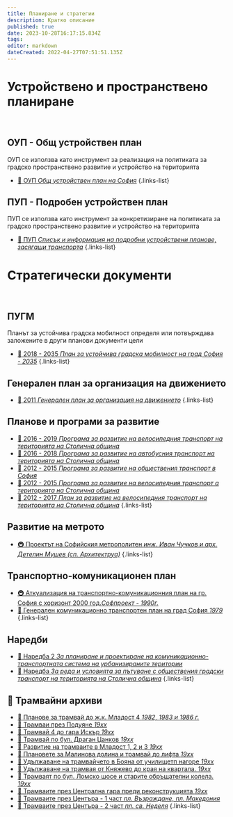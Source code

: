 ```yaml
---
title: Планиране и стратегии
description: Кратко описание
published: true
date: 2023-10-28T16:17:15.834Z
tags: 
editor: markdown
dateCreated: 2022-04-27T07:51:51.135Z
---
```


# Устройствено и пространствено планиране
<br>

## ОУП - Общ устройствен план
ОУП се използва като инструмент за реализация на политиката за градско пространствено развитие и устройство на територията
- [:memo: ОУП *Общ устройствен план на София*](/bg/planning-and-strategies/master-plan)
{.links-list}

## ПУП - Подробен устройствен план
ПУП се използва като инструмент за конкретизиране на политиката за градско пространствено развитие и устройство на територията
- [:memo: ПУП *Списък и информация на подробни устройствени планове, засягащи транспорта*](/bg/planning-and-strategies/detailed-plans)
{.links-list}


# Стратегически документи
<br>

## ПУГМ
Планът за устойчива градска мобилност определя или потвърждава заложените в други планови документи цели

- [:memo: 2018 - 2035 *План за устойчива градска мобилност на град София - 2035*](/bg/planning-and-strategies/plan-za-ustoichiva-gradska-mobilnost)
{.links-list}



## Генерален план за организация на движението
- [:car: 2011 *Генерален план за организация на движението*](/bg/planning-and-strategies/2011-gpod)
{.links-list}

## Планове и програми за развитие

- [:bicyclist: 2016 - 2019 *Програма за развитие на велосипедния транспорт на територията на Столична община*](/bg/planning-and-strategies/2016-2019-programa-za-razvitie-na-velosipednia-transport)
- [:bus: 2016 - 2018 *Програма за развитие на автобусния транспорт на територията на Столична община*](/bg/planning-and-strategies/2016-2018-programa-za-razvitie-na-avobusnia-transport)
- [:bus: 2012 - 2015 *Програма за развитие на обществения транспорт в София*](/bg/planning-and-strategies/2012-2015-programa-za-razvitie-na-obshtestvenia-transport)
- [:bicyclist: 2012 - 2015 *Програма за развитие на велосипедния транспорт а територията на Столична община*](/bg/planning-and-strategies/2012-2015-programa-za-razvitie-na-velosipednia-transport)
- [:bicyclist: 2012 - 2017 *План за развитие на велосипедния транспорт на територията на Столична община*](/bg/planning-and-strategies/2012-2017-plan-za-razvitie-na-velosipednia-transport)
{.links-list}

## Развитие на метрото
- [:metro: Проектът на Софийския метрополитен *инж. Иван Чучков и арх. Детелин Мушев (сп. Архитектруа)*](/bg/literature/magazines/architektura/1977-proektat-na-sofiskia-metropoliten)
{.links-list}


## Транспортно-комуникационен план
- [:metro: Аткуализация на транспортно-комуникационния план на гр. София с хоризонт 2000 год.*Софпроект - 1990г.*](/bg/planning-and-strategies/1990-actualizaica-transport-komunikacionen-plan-sofia)
- [:book: Генерален комуникационно транспортен план на град София *1979*](/bg/planning-and-strategies/1979-generalen-komunikacionno-transporten-plan-sofia)
{.links-list}

## Наредби

- [:triangular_ruler: Наредба 2 *За планиране и проектиране на комуникационно-транспортната система на урбанизираните територии*](/bg/planning-and-strategies/naredba-2)
- [:bus: Наредба *За реда и условията за пътуване с обществения градски транспорт на територията на Столична община*](/bg/planning-and-strategies/naredba-gradski-transport)
{.links-list}


## :train: Трамвайни архиви

- [:memo: Планове за трамвай до ж.к. Младост 4 *1982, 1983 и 1986 г.*](/bg/planning-and-strategies/tram-archives/mladost-4)
- [:train: Трамваи през Подуяне *19хх*](/bg/planning-and-strategies/tram-archives/poduiane)
- [:memo: Трамвай 4 до гара Искър *19хх*](/bg/planning-and-strategies/tram-archives/tm4-gara-iskar)
- [:memo: Трамвай по бул. Драган Цанков *19хх*](/bg/planning-and-strategies/tram-archives/dragan-tsankov)
- [:memo: Развитие на трамваите в Младост 1, 2 и 3 *19хх*](/bg/planning-and-strategies/tram-archives/mladost-1-2-3)
- [:memo: Плановете за Малинова долина и трамвай до лифта *19хх*](/bg/planning-and-strategies/tram-archives/malinova-dolina)
- [:memo: Удължаване на трамвайчето в Бояна от училищетп нагоре *19хх*](/bg/planning-and-strategies/tram-archives/boyana)
- [:memo: Удължаване на трамвая от Княжево до края на квартала. *19хх*](/bg/planning-and-strategies/tram-archives/knyazhevo)
- [:train: Трамваят по бул. Ломско шосе и старите обръщателни колела. *19хх*](/bg/planning-and-strategies/tram-archives/lomsko-shose)
- [:train: Трамваите през Централна гара преди реконструкцията *19хх*](/bg/planning-and-strategies/tram-archives/central-railway-station)
- [:train: Трамваите през Центъра - 1 част *пл. Възраждане, пл. Македония*](/bg/planning-and-strategies/tram-archives/pl-vazrajdane-and-macedonia)
- [:train: Трамваите през Центъра - 2 част *пл. св. Неделя*](/bg/planning-and-strategies/tram-archives/pl-sv-nedelya)
{.links-list}
